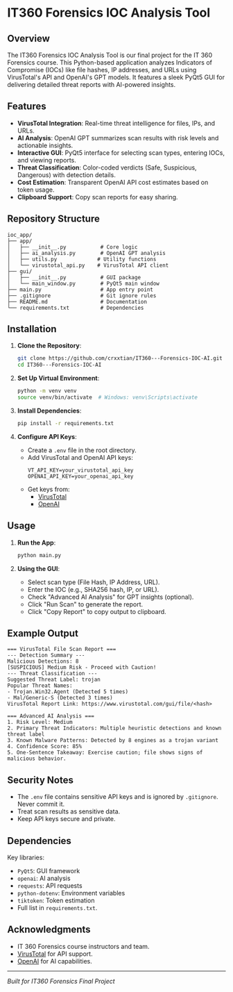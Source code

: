 # IT360 Forensics IOC Analysis Tool

## Overview
The IT360 Forensics IOC Analysis Tool is our final project for the IT 360 Forensics course. This Python-based application analyzes Indicators of Compromise (IOCs) like file hashes, IP addresses, and URLs using VirusTotal's API and OpenAI's GPT models. It features a sleek PyQt5 GUI for delivering detailed threat reports with AI-powered insights.

## Features
- **VirusTotal Integration**: Real-time threat intelligence for files, IPs, and URLs.
- **AI Analysis**: OpenAI GPT summarizes scan results with risk levels and actionable insights.
- **Interactive GUI**: PyQt5 interface for selecting scan types, entering IOCs, and viewing reports.
- **Threat Classification**: Color-coded verdicts (Safe, Suspicious, Dangerous) with detection details.
- **Cost Estimation**: Transparent OpenAI API cost estimates based on token usage.
- **Clipboard Support**: Copy scan reports for easy sharing.

## Repository Structure
```
ioc_app/
├── app/
│   ├── __init__.py           # Core logic
│   ├── ai_analysis.py        # OpenAI GPT analysis
│   ├── utils.py             # Utility functions
│   └── virustotal_api.py    # VirusTotal API client
├── gui/
│   ├── __init__.py           # GUI package
│   └── main_window.py        # PyQt5 main window
├── main.py                   # App entry point
├── .gitignore                # Git ignore rules
├── README.md                 # Documentation
└── requirements.txt          # Dependencies
```

## Installation
1. **Clone the Repository**:
   ```bash
   git clone https://github.com/crxxtian/IT360---Forensics-IOC-AI.git
   cd IT360---Forensics-IOC-AI
   ```

2. **Set Up Virtual Environment**:
   ```bash
   python -m venv venv
   source venv/bin/activate  # Windows: venv\Scripts\activate
   ```

3. **Install Dependencies**:
   ```bash
   pip install -r requirements.txt
   ```

4. **Configure API Keys**:
   - Create a `.env` file in the root directory.
   - Add VirusTotal and OpenAI API keys:
     ```plaintext
     VT_API_KEY=your_virustotal_api_key
     OPENAI_API_KEY=your_openai_api_key
     ```
   - Get keys from:
     - [VirusTotal](https://www.virustotal.com/gui/join-us)
     - [OpenAI](https://platform.openai.com/account/api-keys)

## Usage
1. **Run the App**:
   ```bash
   python main.py
   ```

2. **Using the GUI**:
   - Select scan type (File Hash, IP Address, URL).
   - Enter the IOC (e.g., SHA256 hash, IP, or URL).
   - Check "Advanced AI Analysis" for GPT insights (optional).
   - Click "Run Scan" to generate the report.
   - Click "Copy Report" to copy output to clipboard.

## Example Output
```
=== VirusTotal File Scan Report ===
--- Detection Summary ---
Malicious Detections: 8
[SUSPICIOUS] Medium Risk - Proceed with Caution!
--- Threat Classification ---
Suggested Threat Label: trojan
Popular Threat Names:
- Trojan.Win32.Agent (Detected 5 times)
- Mal/Generic-S (Detected 3 times)
VirusTotal Report Link: https://www.virustotal.com/gui/file/<hash>

=== Advanced AI Analysis ===
1. Risk Level: Medium
2. Primary Threat Indicators: Multiple heuristic detections and known threat label
3. Known Malware Patterns: Detected by 8 engines as a trojan variant
4. Confidence Score: 85%
5. One-Sentence Takeaway: Exercise caution; file shows signs of malicious behavior.
```

## Security Notes
- The `.env` file contains sensitive API keys and is ignored by `.gitignore`. Never commit it.
- Treat scan results as sensitive data.
- Keep API keys secure and private.

## Dependencies
Key libraries:
- `PyQt5`: GUI framework
- `openai`: AI analysis
- `requests`: API requests
- `python-dotenv`: Environment variables
- `tiktoken`: Token estimation
- Full list in `requirements.txt`.

## Acknowledgments
- IT 360 Forensics course instructors and team.
- [VirusTotal](https://www.virustotal.com/) for API support.
- [OpenAI](https://openai.com/) for AI capabilities.

---

*Built for IT360 Forensics Final Project*